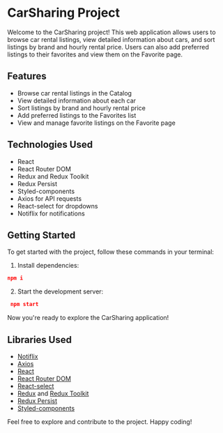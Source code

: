 # CarSharing Project

Welcome to the CarSharing project! This web application allows users to browse car rental listings, view detailed information about cars, and sort listings by brand and hourly rental price. Users can also add preferred listings to their favorites and view them on the Favorite page.

## Features

- Browse car rental listings in the Catalog
- View detailed information about each car
- Sort listings by brand and hourly rental price
- Add preferred listings to the Favorites list
- View and manage favorite listings on the Favorite page

## Technologies Used

- React
- React Router DOM
- Redux and Redux Toolkit
- Redux Persist
- Styled-components
- Axios for API requests
- React-select for dropdowns
- Notiflix for notifications

## Getting Started

To get started with the project, follow these commands in your terminal:

1. Install dependencies:

```json
npm i
```

2. Start the development server:

```json
 npm start
```

Now you're ready to explore the CarSharing application!

## Libraries Used

- [Notiflix](https://www.npmjs.com/package/notiflix)
- [Axios](https://www.npmjs.com/package/axios)
- [React](https://reactjs.org/)
- [React Router DOM](https://reactrouter.com/)
- [React-select](https://react-select.com/)
- [Redux](https://redux.js.org/) and [Redux Toolkit](https://redux-toolkit.js.org/)
- [Redux Persist](https://www.npmjs.com/package/redux-persist)
- [Styled-components](https://styled-components.com/)

Feel free to explore and contribute to the project. Happy coding!
